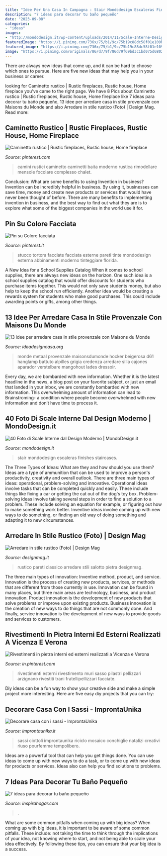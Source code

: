 ```yaml
---
title: "Idee Per Una Casa In Campagna : Stair Mondodesign Escaleras Finishes Staircases"
description: "7 ideas para decorar tu baño pequeño"
date: "2023-09-08"
categories:
- "ideas"
images:
- "http://mondodesign.it/wp-content/uploads/2014/11/Scale-Interne-Design-Moderno-33.jpg"
featuredImage: "https://i.pinimg.com/736x/75/b1/9c/75b19c88dc58f01e109b08f499bb5d8d.jpg"
featured_image: "https://i.pinimg.com/736x/75/b1/9c/75b19c88dc58f01e109b08f499bb5d8d.jpg"
image: "https://i.pinimg.com/originals/86/d7/9f/86d79f69bd3c1bd075d680225b8f3e66.jpg"
---
```



There are always new ideas that come up, and it can be hard to choose which ones to pursue. Here are five new ideas that may help you in your business or career.

	

		
looking for Caminetto rustico | Rustic fireplaces, Rustic house, Home fireplace you've came to the right page. We have 8 Pics about Caminetto rustico | Rustic fireplaces, Rustic house, Home fireplace like 7 ideas para decorar tu baño pequeño, 13 idee per arredare casa in stile provenzale con Maisons du Monde and also Arredare in stile rustico (Foto) | Design Mag. Read more:
		
    
## Caminetto Rustico | Rustic Fireplaces, Rustic House, Home Fireplace

<img loading=lazy src="https://i.pinimg.com/originals/86/d7/9f/86d79f69bd3c1bd075d680225b8f3e66.jpg" onerror="this.onerror=null;this.src='https://tse1.mm.bing.net/th?id=OIP.34B-KzZZIOWryRWbYjCz1gHaJ4&amp;pid=15.1';" alt="Caminetto rustico | Rustic fireplaces, Rustic house, Home fireplace">

_Source: pinterest.com_

>camini rustici caminetto caminetti baita moderno rustica rimodellare mensole focolare complesso chalet. 

	

Conclusion: What are some benefits to using Invention in business?
Invention can be incredibly helpful in business. By using it, businesses can save time, money and create new products or services that would have never been thought of before. There are many benefits to implementing invention in business, and the best way to find out what they are is to explore what some of the biggest companies in the world use it for.

    
## Pin Su Colore Facciata

<img loading=lazy src="https://i.pinimg.com/736x/75/b1/9c/75b19c88dc58f01e109b08f499bb5d8d.jpg" onerror="this.onerror=null;this.src='https://tse3.mm.bing.net/th?id=OIP.zCsvs2BmQ6ABMm0cpkd3TQHaFj&amp;pid=15.1';" alt="Pin su Colore facciata">

_Source: pinterest.it_

>stucco tortora facciate facciata esterne pareti tinte mondodesign esterna abbinamenti moderno tinteggiare florida. 

	

A New Idea for a School Supplies Catalog
When it comes to school supplies, there are always new ideas on the horizon. One such idea is a school supplies catalog that would offer discounts for students who purchase items together. This would not only save students money, but also help to keep the school run efficiently. Another idea would be creating a rewards system for students who make good purchases. This could include awarding points or gifts, among other things.

    
## 13 Idee Per Arredare Casa In Stile Provenzale Con Maisons Du Monde

<img loading=lazy src="https://www.ideadesigncasa.org/wp-content/uploads/2020/08/bagno-stile-country-maisons-du-monde-10.jpg" onerror="this.onerror=null;this.src='https://tse3.mm.bing.net/th?id=OIP.jkrj-H5mPR-qJgS3mRooIwHaJS&amp;pid=15.1';" alt="13 idee per arredare casa in stile provenzale con Maisons du Monde">

_Source: ideadesigncasa.org_

>monde metaal provenzale maisonsdumonde hocker beigerosa d61 hanglamp battuto alpilles grigia credenza arredare silla cajones aparador verstelbare mangohout lades dressoir. 

	

Every day, we are bombarded with new information. Whether it is the latest headline in the news, a blog post on your favorite subject, or just an email that landed in your inbox, we are constantly bombarded with new information. This overwhelming amount of information can lead to Brainstroming- a condition where people become overwhelmed with new information and don’t have time to process it.

    
## 40 Foto Di Scale Interne Dal Design Moderno | MondoDesign.it

<img loading=lazy src="http://mondodesign.it/wp-content/uploads/2014/11/Scale-Interne-Design-Moderno-33.jpg" onerror="this.onerror=null;this.src='https://tse3.mm.bing.net/th?id=OIP.2dlFpkeK7sBEGjbTAFv_3QHaJ4&amp;pid=15.1';" alt="40 Foto di Scale Interne dal Design Moderno | MondoDesign.it">

_Source: mondodesign.it_

>stair mondodesign escaleras finishes staircases. 

	

The Three Types of Ideas: What are they and how should you use them?
Ideas are a type of ammunition that can be used to improve a person's productivity, creativity and overall outlook. There are three main types of ideas: operational, problem-solving and innovative.
Operational ideas involve tasks that can be completed quickly and easily. These include things like fixing a car or getting the cat out of the dog's toy box. Problem-solving ideas involve taking several steps in order to find a solution to a problem. These include solving an equation for example, or figuring out how to make something work better. Inventive ideas involve coming up with new ways to do something, or finding an old way of doing something and adapting it to new circumstances.

    
## Arredare In Stile Rustico (Foto) | Design Mag

<img loading=lazy src="https://static.designmag.it/designmag/fotogallery/845X0/73709/salotto-con-interni-in-pietra.jpg" onerror="this.onerror=null;this.src='https://tse4.mm.bing.net/th?id=OIP._poSUm1aiRY8IDS8FMQbbAHaFF&amp;pid=15.1';" alt="Arredare in stile rustico (Foto) | Design Mag">

_Source: designmag.it_

>rustico pareti classico arredare stili salotto pietra designmag. 

	

The three main types of innovation: Inventive method, product, and service.
Innovation is the process of creating new products, services, or methods that are different from those currently in use. Innovation can be found in many places, but three main areas are technology, business, and product innovation. 
Product innovation is the development of new products that solve problems or improve upon existing products. Business innovation is the creation of new ways to do things that are not commonly done. And finally, service innovation is the development of new ways to provide goods and services to customers.

    
## Rivestimenti In Pietra Interni Ed Esterni Realizzati A Vicenza E Verona

<img loading=lazy src="https://i.pinimg.com/736x/40/ab/9e/40ab9e4b49df1bedb32737227561d19d.jpg" onerror="this.onerror=null;this.src='https://tse2.mm.bing.net/th?id=OIP.WTqjm3Ggyusqb4pM01IIkQHaFj&amp;pid=15.1';" alt="Rivestimenti in pietra interni ed esterni realizzati a Vicenza e Verona">

_Source: in.pinterest.com_

>rivestimenti esterni rivestimento muri sasso pilastri pellizzari arzignano rivestiti trani fratellipellizzari facciate. 

	

Diy ideas can be a fun way to show your creative side and make a simple project more interesting. Here are five easy diy projects that you can try: 

    
## Decorare Casa Con I Sassi - ImprontaUnika

<img loading=lazy src="https://www.improntaunika.it/wp-content/uploads/2014/10/Decorare-casa-con-i-sassi.jpg" onerror="this.onerror=null;this.src='https://tse4.mm.bing.net/th?id=OIP.Jr_suFHIM1x30I3-iWbcqAHaFO&amp;pid=15.1';" alt="Decorare casa con i sassi - ImprontaUnika">

_Source: improntaunika.it_

>sassi ciottoli improntaunika riciclo mosaico conchiglie natalizi creativi riuso pourfemme tempolibero. 

	

Ideas are a powerful tool that can help you get things done. You can use ideas to come up with new ways to do a task, or to come up with new ideas for products or services. Ideas also can help you find solutions to problems.

    
## 7 Ideas Para Decorar Tu Baño Pequeño

<img loading=lazy src="https://inspirahogar.com/wp-content/uploads/2017/11/espejo.jpg" onerror="this.onerror=null;this.src='https://tse4.mm.bing.net/th?id=OIP.oJXapM8K47oEx5db4S7erAHaJ3&amp;pid=15.1';" alt="7 ideas para decorar tu baño pequeño">

_Source: inspirahogar.com_

>. 

	

What are some common pitfalls when coming up with big ideas?
When coming up with big ideas, it is important to be aware of some common pitfalls. These include: not taking the time to think through the implications of your idea, not knowing where to start, and not being able to scale your idea effectively. By following these tips, you can ensure that your big idea is a success.

